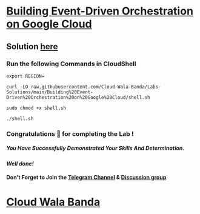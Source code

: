 # [Building Event-Driven Orchestration on Google Cloud](https://www.cloudskillsboost.google/paths/19/course_templates/465/labs/346770)

## Solution [here](https://youtu.be/GCpSTrTMXYM)

### Run the following Commands in CloudShell

```
export REGION=
```
```
curl -LO raw.githubusercontent.com/Cloud-Wala-Banda/Labs-Solutions/main/Building%20Event-Driven%20Orchestration%20on%20Google%20Cloud/shell.sh

sudo chmod +x shell.sh

./shell.sh
```

### Congratulations 🎉 for completing the Lab !

##### *You Have Successfully Demonstrated Your Skills And Determination.*

#### *Well done!*

#### Don't Forget to Join the [Telegram Channel](https://t.me/cloudwalabanda) & [Discussion group](https://t.me/cloudwalabandachats)

# [Cloud Wala Banda](https://www.youtube.com/@cloudwalabanda)
